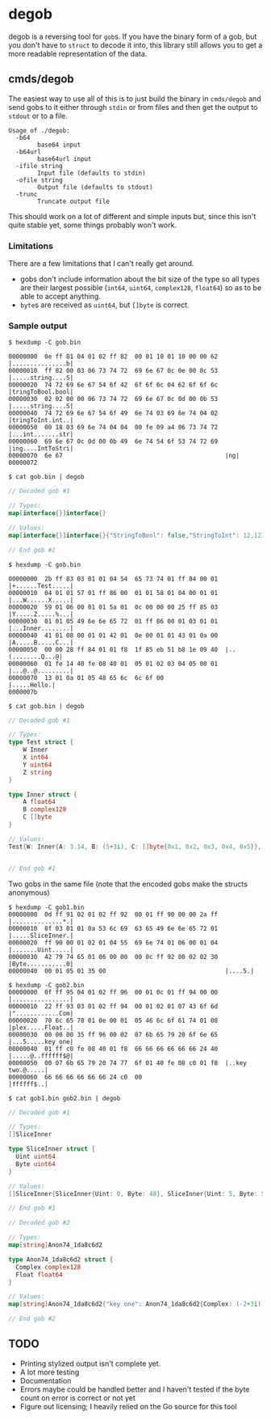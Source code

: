 # degob

degob is a reversing tool for `gob`s. If you have the binary form of a gob, but you don't have to `struct` to decode it into, this library still allows you to get a more readable representation of the data.

## cmds/degob

The easiest way to use all of this is to just build the binary in `cmds/degob` and send gobs to it either through `stdin` or from files and then get the output to `stdout` or to a file.

```
Usage of ./degob:
  -b64
    	base64 input
  -b64url
    	base64url input
  -ifile string
    	Input file (defaults to stdin)
  -ofile string
    	Output file (defaults to stdout)
  -trunc
    	Truncate output file
```

This should work on a lot of different and simple inputs but, since this isn't quite stable yet, some things probably won't work.

### Limitations

There are a few limitations that I can't really get around.

- gobs don't include information about the bit size of the type so all types are their largest possible (`int64`, `uint64`, `complex128`, `float64`) so as to be able to accept anything.
- `byte`s are received as `uint64`, but `[]byte` is correct.


### Sample output

`$ hexdump -C gob.bin`
```
00000000  0e ff 81 04 01 02 ff 82  00 01 10 01 10 00 00 62  |...............b|
00000010  ff 82 00 03 06 73 74 72  69 6e 67 0c 0e 00 0c 53  |.....string....S|
00000020  74 72 69 6e 67 54 6f 42  6f 6f 6c 04 62 6f 6f 6c  |tringToBool.bool|
00000030  02 02 00 00 06 73 74 72  69 6e 67 0c 0d 00 0b 53  |.....string....S|
00000040  74 72 69 6e 67 54 6f 49  6e 74 03 69 6e 74 04 02  |tringToInt.int..|
00000050  00 18 03 69 6e 74 04 04  00 fe 09 a4 06 73 74 72  |...int.......str|
00000060  69 6e 67 0c 0d 00 0b 49  6e 74 54 6f 53 74 72 69  |ing....IntToStri|
00000070  6e 67                                             |ng|
00000072
```
`$ cat gob.bin | degob`
```go
// Decoded gob #1

// Types:
map[interface{}]interface{}

// Values:
map[interface{}]interface{}{"StringToBool": false,"StringToInt": 12,1234: "IntToString"}

// End gob #1
```

`$ hexdump -C gob.bin`
```
00000000  2b ff 83 03 01 01 04 54  65 73 74 01 ff 84 00 01  |+......Test.....|
00000010  04 01 01 57 01 ff 86 00  01 01 58 01 04 00 01 01  |...W......X.....|
00000020  59 01 06 00 01 01 5a 01  0c 00 00 00 25 ff 85 03  |Y.....Z.....%...|
00000030  01 01 05 49 6e 6e 65 72  01 ff 86 00 01 03 01 01  |...Inner........|
00000040  41 01 08 00 01 01 42 01  0e 00 01 01 43 01 0a 00  |A.....B.....C...|
00000050  00 00 28 ff 84 01 01 f8  1f 85 eb 51 b8 1e 09 40  |..(........Q...@|
00000060  01 fe 14 40 fe 08 40 01  05 01 02 03 04 05 00 01  |...@..@.........|
00000070  13 01 0a 01 05 48 65 6c  6c 6f 00                 |.....Hello.|
0000007b
```
`$ cat gob.bin | degob `
```go
// Decoded gob #1

// Types:
type Test struct {
	W Inner
	X int64
	Y uint64
	Z string
}

type Inner struct {
	A float64
	B complex128
	C []byte
}

// Values:
Test{W: Inner{A: 3.14, B: (5+3i), C: []byte{0x1, 0x2, 0x3, 0x4, 0x5}}, X: -10, Y: 10, Z: "Hello"}


// End gob #1
```

Two gobs in the same file (note that the encoded gobs make the structs anonymous)

```
$ hexdump -C gob1.bin
00000000  0d ff 91 02 01 02 ff 92  00 01 ff 90 00 00 2a ff  |..............*.|
00000010  8f 03 01 01 0a 53 6c 69  63 65 49 6e 6e 65 72 01  |.....SliceInner.|
00000020  ff 90 00 01 02 01 04 55  69 6e 74 01 06 00 01 04  |.......Uint.....|
00000030  42 79 74 65 01 06 00 00  00 0c ff 92 00 02 02 30  |Byte...........0|
00000040  00 01 05 01 35 00                                 |....5.|

$ hexdump -C gob2.bin
00000000  0f ff 95 04 01 02 ff 96  00 01 0c 01 ff 94 00 00  |................|
00000010  22 ff 93 03 01 02 ff 94  00 01 02 01 07 43 6f 6d  |"............Com|
00000020  70 6c 65 78 01 0e 00 01  05 46 6c 6f 61 74 01 08  |plex.....Float..|
00000030  00 00 00 35 ff 96 00 02  07 6b 65 79 20 6f 6e 65  |...5.....key one|
00000040  01 ff c0 fe 08 40 01 f8  66 66 66 66 66 66 24 40  |.....@..ffffff$@|
00000050  00 07 6b 65 79 20 74 77  6f 01 40 fe 08 c0 01 f8  |..key two.@.....|
00000060  66 66 66 66 66 66 24 c0  00                       |ffffff$..|
```

`$ cat gob1.bin gob2.bin | degob`

```go
// Decoded gob #1

// Types:
[]SliceInner

type SliceInner struct {
  Uint uint64
  Byte uint64
}

// Values:
[]SliceInner{SliceInner{Uint: 0, Byte: 48}, SliceInner{Uint: 5, Byte: 53}}

// End gob #1

// Decoded gob #2

// Types:
map[string]Anon74_1da8c6d2

type Anon74_1da8c6d2 struct {
  Complex complex128
  Float float64
}

// Values:
map[string]Anon74_1da8c6d2{"key one": Anon74_1da8c6d2{Complex: (-2+3i), Float: 10.2},"key two": Anon74_1da8c6d2{Complex: (2-3i), Float: -10.2}}

// End gob #2
```


## TODO

- Printing stylized output isn't complete yet.
- A lot more testing
- Documentation
- Errors maybe could be handled better and I haven't tested if the byte count on error is correct or not yet
- Figure out licensing; I heavily relied on the Go source for this tool